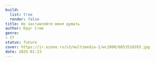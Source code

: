 ```yaml
---
build:
  list: true
  render: false
title: Не заставляйте меня думать
author: Круг Стив
genre:
- IT
status: future
cover: https://ir.ozone.ru/s3/multimedia-1/wc1000/6053518393.jpg
date: 2025-01-23
---
```


